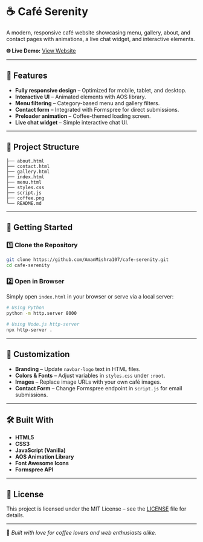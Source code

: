 # ☕ Café Serenity

A modern, responsive café website showcasing menu, gallery, about, and contact pages with animations, a live chat widget, and interactive elements.  

**🌐 Live Demo:** [View Website](https://yourusername.github.io/cafe-serenity/)  

---

## 🌟 Features
- **Fully responsive design** – Optimized for mobile, tablet, and desktop.
- **Interactive UI** – Animated elements with AOS library.
- **Menu filtering** – Category-based menu and gallery filters.
- **Contact form** – Integrated with Formspree for direct submissions.
- **Preloader animation** – Coffee-themed loading screen.
- **Live chat widget** – Simple interactive chat UI.

---

## 📂 Project Structure
```
├── about.html
├── contact.html
├── gallery.html
├── index.html
├── menu.html
├── styles.css
├── script.js
├── coffee.png
└── README.md
```

---

## 🚀 Getting Started

### 1️⃣ Clone the Repository
```bash
git clone https://github.com/AmanMishra107/cafe-serenity.git
cd cafe-serenity
```

### 2️⃣ Open in Browser
Simply open `index.html` in your browser or serve via a local server:
```bash
# Using Python
python -m http.server 8000

# Using Node.js http-server
npx http-server .
```

---

## 🔧 Customization
- **Branding** – Update `navbar-logo` text in HTML files.
- **Colors & Fonts** – Adjust variables in `styles.css` under `:root`.
- **Images** – Replace image URLs with your own café images.
- **Contact Form** – Change Formspree endpoint in `script.js` for email submissions.


---

## 🛠 Built With
- **HTML5**
- **CSS3**
- **JavaScript (Vanilla)**
- **AOS Animation Library**
- **Font Awesome Icons**
- **Formspree API**

---

## 📄 License
This project is licensed under the MIT License – see the [LICENSE](LICENSE) file for details.

---

💚 *Built with love for coffee lovers and web enthusiasts alike.*

